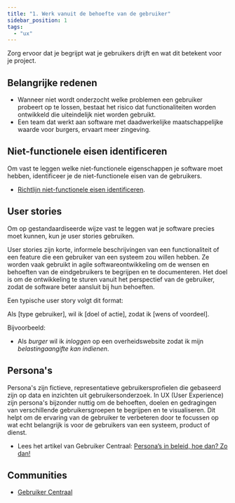```yaml
---
title: "1. Werk vanuit de behoefte van de gebruiker"
sidebar_position: 1
tags:
  - "ux"
---
```


Zorg ervoor dat je begrijpt wat je gebruikers drijft en wat dit betekent voor je
project.

## Belangrijke redenen

- Wanneer niet wordt onderzocht welke problemen een gebruiker probeert op te
  lossen, bestaat het risico dat functionaliteiten worden ontwikkeld die
  uiteindelijk niet worden gebruikt.
- Een team dat werkt aan software met daadwerkelijke maatschappelijke waarde
  voor burgers, ervaart meer zingeving.

## Niet-functionele eisen identificeren

Om vast te leggen welke niet-functionele eigenschappen je software moet hebben, identificeer je de niet-functionele eisen van de gebruikers.

- [Richtlijn niet-functionele eisen identificeren](richtlijn-niet-functionele-eisen-identificeren.md).

## User stories

Om op gestandaardiseerde wijze vast te leggen wat je software precies moet
kunnen, kun je user stories gebruiken.

User stories zijn korte, informele beschrijvingen van een functionaliteit of een
feature die een gebruiker van een systeem zou willen hebben. Ze worden vaak
gebruikt in agile softwareontwikkeling om de wensen en behoeften van de
eindgebruikers te begrijpen en te documenteren. Het doel is om de ontwikkeling
te sturen vanuit het perspectief van de gebruiker, zodat de software beter
aansluit bij hun behoeften.

Een typische user story volgt dit format:

Als [type gebruiker], wil ik [doel of actie], zodat ik [wens of voordeel].

Bijvoorbeeld:

- Als _burger_ wil ik _inloggen_ op een overheidswebsite zodat ik mijn
  _belastingaangifte kan indienen_.

## Persona's

Persona's zijn fictieve, representatieve gebruikersprofielen die gebaseerd zijn
op data en inzichten uit gebruikersonderzoek. In UX (User Experience) zijn
persona's bijzonder nuttig om de behoeften, doelen en gedragingen van
verschillende gebruikersgroepen te begrijpen en te visualiseren. Dit helpt om de
ervaring van de gebruiker te verbeteren door te focussen op wat echt belangrijk
is voor de gebruikers van een systeem, product of dienst.

- Lees het artikel van Gebruiker Centraal:
  [Persona’s in be­leid, hoe dan? Zo dan!](https://www.gebruikercentraal.nl/personas-in-beleid-hoe-dan-zo-dan/)

## Communities

- [Gebruiker Centraal](/communities/gebruiker-centraal)
